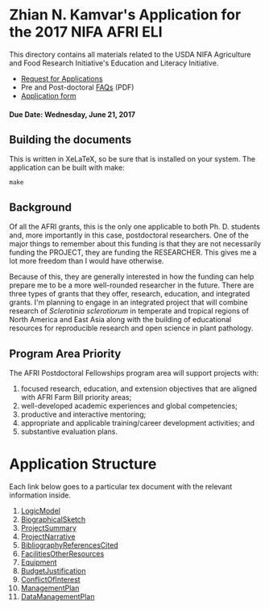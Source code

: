 Zhian N. Kamvar's Application for the 2017 NIFA AFRI ELI
========================================================

This directory contains all materials related to the USDA NIFA Agriculture and
Food Research Initiative's Education and Literacy Initiative.

 - [Request for Applications]
 - Pre and Post-doctoral [FAQs] (PDF)
 - [Application form]


#### Due Date: Wednesday, June 21, 2017

Building the documents
----------------------

This is written in XeLaTeX, so be sure that is installed on your system. The
application can be built with make:

```
make
```

Background
----------

Of all the AFRI grants, this is the only one applicable to both Ph. D. students
and, more importantly in this case, postdoctoral researchers. One of the major
things to remember about this funding is that they are not necessarily funding
the PROJECT, they are funding the RESEARCHER. This gives me a lot more freedom
than I would have otherwise.

Because of this, they are generally interested in how the funding can help
prepare me to be a more well-rounded researcher in the future. There are three
types of grants that they offer, research, education, and integrated grants. I'm
planning to engage in an integrated project that will combine research of
*Sclerotinia sclerotiorum* in temperate and tropical regions of North America
and East Asia along with the building of educational resources for reproducible
research and open science in plant pathology.

[Request for Applications]: https://nifa.usda.gov/funding-opportunity/agriculture-and-food-research-initiative-food-agriculture-natural-resources
[FAQs]: https://nifa.usda.gov/sites/default/files/Predoctoral%20and%20Postdoctral%20Fellowship%20FAQs_0.pdf
[Application form]: https://www.grants.gov/web/grants/view-opportunity.html?oppId=293349

Program Area Priority
---------------------

The AFRI Postdoctoral Fellowships program area will support projects with: 

1. focused research, education, and extension objectives that are aligned with
   AFRI Farm Bill priority areas;
2. well-developed academic experiences and global competencies;
3. productive and interactive mentoring;
4. appropriate and applicable training/career development activities; and
5. substantive evaluation plans.

Application Structure
=====================

Each link below goes to a particular tex document with the relevant information
inside. 

 1. [LogicModel]
 1. [BiographicalSketch]
 1. [ProjectSummary]
 1. [ProjectNarrative]
 1. [BibliographyReferencesCited]
 1. [FacilitiesOtherResources]
 1. [Equipment]
 1. [BudgetJustification]
 1. [ConflictOfInterest]
 1. [ManagementPlan]
 1. [DataManagementPlan]

[LogicModel]: LogicModel.tex
[BiographicalSketch]: BiographicalSketch.tex
[ProjectSummary]: ProjectSummary.tex
[ProjectNarrative]: ProjectNarrative.tex
[BibliographyReferencesCited]: BibliographyReferencesCited.tex
[FacilitiesOtherResources]: FacilitiesOtherResources.tex
[Equipment]: Equipment.tex
[BudgetJustification]: BudgetJustification.tex
[ConflictOfInterest]: ConflictOfInterest.tex
[ManagementPlan]: ManagementPlan.tex
[DataManagementPlan]: DataManagementPlan.tex

